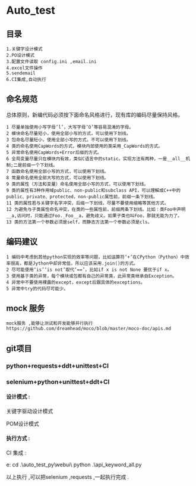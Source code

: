 # Auto_test

## 目录

```
1.关键字设计模式
2.PO设计模式
3.配置文件读取 config.ini ,email.ini
4.excel文件操作
5.sendemail
6.CI集成,自动执行
```

## 命名规范

总体原则，新编代码必须按下面命名风格进行，现有库的编码尽量保持风格。

```
1 尽量单独使用小写字母‘l’，大写字母‘O’等容易混淆的字母。
2 模块命名尽量短小，使用全部小写的方式，可以使用下划线。
3 包命名尽量短小，使用全部小写的方式，不可以使用下划线。
4 类的命名使用CapWords的方式，模块内部使用的类采用_CapWords的方式。
5 异常命名使用CapWords+Error后缀的方式。
6 全局变量尽量只在模块内有效，类似C语言中的static。实现方法有两种，一是__all__机制;二是前缀一个下划线。
7 函数命名使用全部小写的方式，可以使用下划线。
8 常量命名使用全部大写的方式，可以使用下划线。
9 类的属性（方法和变量）命名使用全部小写的方式，可以使用下划线。
9 类的属性有3种作用域public、non-public和subclass API，可以理解成C++中的public、private、protected，non-public属性前，前缀一条下划线。
11 类的属性若与关键字名字冲突，后缀一下划线，尽量不要使用缩略等其他方式。
12 为避免与子类属性命名冲突，在类的一些属性前，前缀两条下划线。比如：类Foo中声明__a,访问时，只能通过Foo._Foo__a，避免歧义。如果子类也叫Foo，那就无能为力了。
13 类的方法第一个参数必须是self，而静态方法第一个参数必须是cls。
```

## 编码建议

```
1 编码中考虑到其他python实现的效率等问题，比如运算符‘+’在CPython（Python）中效率很高，都是Jython中却非常低，所以应该采用.join()的方式。
2 尽可能使用‘is’‘is not’取代‘==’，比如if x is not None 要优于if x。
3 使用基于类的异常，每个模块或包都有自己的异常类，此异常类继承自Exception。
4 异常中不要使用裸露的except，except后跟具体的exceptions。
5 异常中try的代码尽可能少。
```

## mock 服务

```
mock服务 ,能够让测试和开发能够并行执行
https://github.com/dreamhead/moco/blob/master/moco-doc/apis.md

```



## git项目

### python+requests+ddt+unittest+CI

### selenium+python+unittest+ddt+CI

#### 设计模式 :

关键字驱动设计模式

POM设计模式

#### 执行方式 :

CI 集成 :

e: cd .\auto_test_py\webui\ python .\api_keyword_all.py

以上执行 ,可以把selenium ,requests ,一起执行完成 .